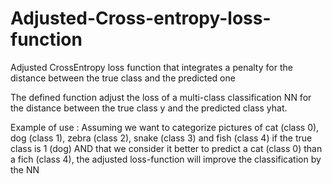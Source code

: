 # Adjusted-Cross-entropy-loss-function
Adjusted CrossEntropy loss function that integrates a penalty for the distance between the true class and the predicted one


The defined function adjust the loss of a multi-class classification NN for the distance between the true class y and the predicted class yhat.

Example of use : 
Assuming we want to categorize pictures of cat (class 0), dog (class 1), zebra (class 2), snake (class 3) and fish (class 4) 
if the true class is 1 (dog) AND that we consider it better to predict a cat (class 0) than a fich (class 4), 
the adjusted loss-function will improve the classification by the NN

